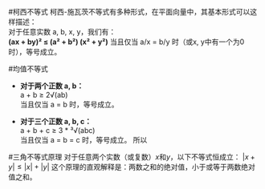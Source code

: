 
#柯西不等式
柯西-施瓦茨不等式有多种形式，在平面向量中，其基本形式可以这样描述：  
对于任意实数 a, b, x, y，我们有：  
**(ax + by)² ≤ (a² + b²) (x² + y²)**
当且仅当 a/x = b/y 时（或x, y中有一个为0时），等号成立。

#均值不等式
- **对于两个正数 a, b：**  
    a + b ≥ 2√(ab)  
    当且仅当 a = b 时，等号成立。
    
- **对于三个正数 a, b, c：**  
    a + b + c ≥ 3 * ³√(abc)  
    当且仅当 a = b = c 时，等号成立。
 所以 
 
#三角不等式原理
    对于任意两个实数（或复数）$x$和$y$，以下不等式恒成立：
    $|x + y| \leq |x| + |y|$
    这个原理的直观解释是：两数之和的绝对值，小于或等于两数绝对值之和。
